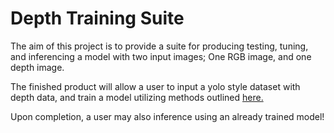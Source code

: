 # Depth Training Suite
The aim of this project is to provide a suite for producing testing, tuning, and inferencing a model with two input images; One RGB image, and one depth image.

The finished product will allow a user to input a yolo style dataset with depth data, and train a model utilizing methods outlined [here.](https://ruor.uottawa.ca/server/api/core/bitstreams/36b15adc-2a72-4a3f-8368-306d32687689/content)

Upon completion, a user may also inference using an already trained model!
